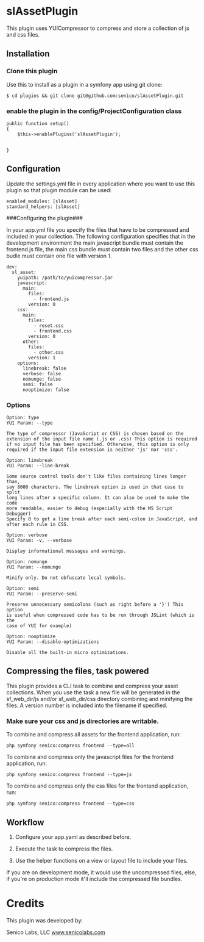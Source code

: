 # slAssetPlugin #

This plugin uses YUICompressor to compress and store a collection of js and css files.

## Installation ##

### Clone this plugin ###

Use this to install as a plugin in a symfony app using git clone:

	$ cd plugins && git clone git@github.com:senico/slAssetPlugin.git

### enable the plugin in the config/ProjectConfiguration class ###

	public function setup()
	{
		$this->enablePlugins('slAssetPlugin');


	}

## Configuration ##

Update the settings.yml file in every application where you want to use this plugin so that plugin module can be used:

	enabled_modules: [slAsset]
	standard_helpers: [slAsset]

###Configuring the plugin###

In your app.yml file you specify the files that have to be compressed and included in your collection. The following configuration specifies that in the development environment the main javascript bundle must contain the frontend.js file, the main css bundle must contain two files and the other css budle must contain one file with version 1.

	dev:
	  sl_asset:
	    yuipath: /path/to/yuicompressor.jar
	    javascript:
	      main:
	        files:
	          - frontend.js
	        version: 0
	    css:
	      main:
	        files:
	          - reset.css
	          - frontend.css
	        version: 0
	      other:
	        files:
	          - other.css
	        version: 1
	    options:
	      linebreak: false
	      verbose: false
	      nomunge: false
	      semi: false
	      nooptimize: false

### Options ###

	Option: type
	YUI Param: --type
     	 
	The type of compressor (JavaScript or CSS) is chosen based on the
	extension of the input file name (.js or .css) This option is required
	if no input file has been specified. Otherwise, this option is only
	required if the input file extension is neither 'js' nor 'css'.

	Option: linebreak
	YUI Param: --line-break
      
	Some source control tools don't like files containing lines longer than,
	say 8000 characters. The linebreak option is used in that case to split
	long lines after a specific column. It can also be used to make the code
	more readable, easier to debug (especially with the MS Script Debugger)
	Specify 0 to get a line break after each semi-colon in JavaScript, and
	after each rule in CSS.

	Option: verbose
	YUI Param: -v, --verbose
      
	Display informational messages and warnings.

	Option: nomunge
	YUI Param: --nomunge
      
	Minify only. Do not obfuscate local symbols.

	Option: semi
	YUI Param: --preserve-semi
      
	Preserve unnecessary semicolons (such as right before a '}') This option
	is useful when compressed code has to be run through JSLint (which is the
	case of YUI for example)

	Option: nooptimize
	YUI Param: --disable-optimizations
      
	Disable all the built-in micro optimizations.

## Compressing the files, task powered ##

This plugin provides a CLI task to combine and compress your asset collections. When you use the task a new file will be generated in the sf_web_dir/js and/or sf_web_dir/css directory combining and minifying the files. A version number is included into the filename if specified.

### Make sure your css and js directories are writable. ###

To combine and compress all assets for the frontend application, run:

	php symfony senico:compress frontend --type=all

To combine and compress only the javascript files for the frontend application, run:

	php symfony senico:compress frontend --type=js

To combine and compress only the css files for the frontend application, run:

	php symfony senico:compress frontend --type=css

## Workflow ##

1) Configure your app.yaml as described before.
2) Execute the task to compress the files.
3) Use the helper functions on a view or layout file to include your files.

	<?php sl_use_stylesheet('main'); ?>
	<?php sl_use_javascript('main'); ?>

If you are on development mode, it would use the uncompressed files, else, if you're on production mode it'll include the compressed file bundles.

# Credits #

This plugin was developed by:

Senico Labs, LLC
www.senicolabs.com
